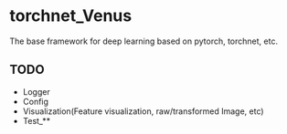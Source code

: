 # torchnet_Venus
The base framework for deep learning based on pytorch, torchnet, etc.


## TODO
* Logger
* Config
* Visualization(Feature visualization, raw/transformed Image, etc)
* Test_**
